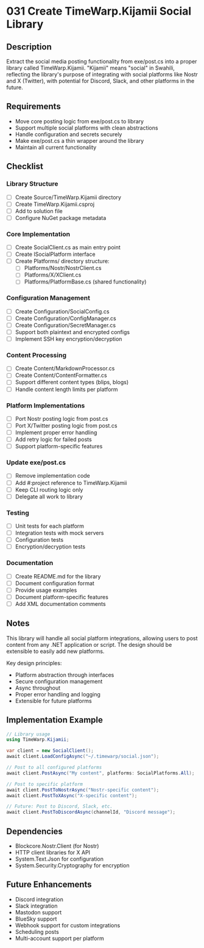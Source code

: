 # 031 Create TimeWarp.Kijamii Social Library

## Description

Extract the social media posting functionality from exe/post.cs into a proper library called TimeWarp.Kijamii. "Kijamii" means "social" in Swahili, reflecting the library's purpose of integrating with social platforms like Nostr and X (Twitter), with potential for Discord, Slack, and other platforms in the future.

## Requirements

- Move core posting logic from exe/post.cs to library
- Support multiple social platforms with clean abstractions
- Handle configuration and secrets securely
- Make exe/post.cs a thin wrapper around the library
- Maintain all current functionality

## Checklist

### Library Structure
- [ ] Create Source/TimeWarp.Kijamii directory
- [ ] Create TimeWarp.Kijamii.csproj
- [ ] Add to solution file
- [ ] Configure NuGet package metadata

### Core Implementation
- [ ] Create SocialClient.cs as main entry point
- [ ] Create ISocialPlatform interface
- [ ] Create Platforms/ directory structure:
  - [ ] Platforms/Nostr/NostrClient.cs
  - [ ] Platforms/X/XClient.cs
  - [ ] Platforms/PlatformBase.cs (shared functionality)

### Configuration Management
- [ ] Create Configuration/SocialConfig.cs
- [ ] Create Configuration/ConfigManager.cs
- [ ] Create Configuration/SecretManager.cs
- [ ] Support both plaintext and encrypted configs
- [ ] Implement SSH key encryption/decryption

### Content Processing
- [ ] Create Content/MarkdownProcessor.cs
- [ ] Create Content/ContentFormatter.cs
- [ ] Support different content types (blips, blogs)
- [ ] Handle content length limits per platform

### Platform Implementations
- [ ] Port Nostr posting logic from post.cs
- [ ] Port X/Twitter posting logic from post.cs
- [ ] Implement proper error handling
- [ ] Add retry logic for failed posts
- [ ] Support platform-specific features

### Update exe/post.cs
- [ ] Remove implementation code
- [ ] Add #:project reference to TimeWarp.Kijamii
- [ ] Keep CLI routing logic only
- [ ] Delegate all work to library

### Testing
- [ ] Unit tests for each platform
- [ ] Integration tests with mock servers
- [ ] Configuration tests
- [ ] Encryption/decryption tests

### Documentation
- [ ] Create README.md for the library
- [ ] Document configuration format
- [ ] Provide usage examples
- [ ] Document platform-specific features
- [ ] Add XML documentation comments

## Notes

This library will handle all social platform integrations, allowing users to post content from any .NET application or script. The design should be extensible to easily add new platforms.

Key design principles:
- Platform abstraction through interfaces
- Secure configuration management
- Async throughout
- Proper error handling and logging
- Extensible for future platforms

## Implementation Example

```csharp
// Library usage
using TimeWarp.Kijamii;

var client = new SocialClient();
await client.LoadConfigAsync("~/.timewarp/social.json");

// Post to all configured platforms
await client.PostAsync("My content", platforms: SocialPlatforms.All);

// Post to specific platform
await client.PostToNostrAsync("Nostr-specific content");
await client.PostToXAsync("X-specific content");

// Future: Post to Discord, Slack, etc.
await client.PostToDiscordAsync(channelId, "Discord message");
```

## Dependencies

- Blockcore.Nostr.Client (for Nostr)
- HTTP client libraries for X API
- System.Text.Json for configuration
- System.Security.Cryptography for encryption

## Future Enhancements

- Discord integration
- Slack integration
- Mastodon support
- BlueSky support
- Webhook support for custom integrations
- Scheduling posts
- Multi-account support per platform